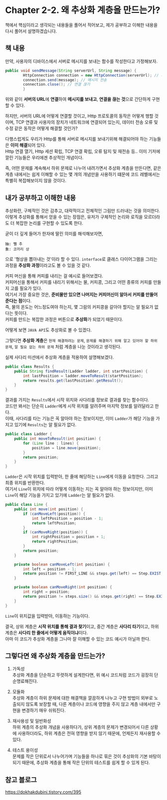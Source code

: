 # Chapter 2-2. 왜 추상화 계층을 만드는가?

책에서 핵심이라고 생각되는 내용들을 풀어서 적어보고, 제가 공부하고 이해한 내용을 다시 풀어서 설명하겠습니다.

## 책 내용
만약, 사용자의 디바이스에서 서버로 메시지를 보내는 함수를 작성한다고 가정해보자.
```java
public void sendMessage(String serverUrl, String message) {
        HttpConnection connection = new HttpConnection(serverUrl); // 서버 URL에 연결
        connection.send(message); // 메시지 전송
        connection.close(); // 연결 끊기
        }
```
위와 같이 **서버의 URL**에 **연결**하여 **메시지를 보내고**, **연결을 끊는 것**으로 간단하게 구현할 수 있다.

하지만, 서버의 URL에 어떻게 연결할 것이고, Http 프로토콜의 동작은 어떻게 행할 것이며, TCP 연결과 사용자의 장치가 네트워크에 연결되어 있는지, 데이터 전송 오류 및 수정 같은 동작은 어떻게 해결할 것인가?

다행스럽게도 우리가 Http를 통해 서버로 메시지를 보내기위해 해결되어야 하는 기능들은 **이미 해결**되어 있다.<br>
Http 연결 열기, Http 세션 확립, TCP 연결 확립, 오류 탐지 및 재전송 등.. 이미 기저에 깔린 기능들은 우리에겐 추상적인 개념이다.

즉, 어떤 문제를 계속해서 하위 문제로 나누어 내려가면서 추상화 계층을 만든다면, 같은 계층 내에서는 쉽게 이해할 수 있는 몇 개의 개념만을 사용하기 떄문에 코드 레벨에서는 특별히 복잡해보이지 않을 것이다.

## 내가 공부하고 이해한 내용
추상화란, 구체적인 것은 감추고, 대략적이고 전체적인 그림만 드러내는 것을 의미한다.<br>
이렇게 추상화를 통해서 얻을 수 있는 장점은, 유저가 구체적인 논리와 로직을 모르더라도 더 복잡한 논리를 구현할 수 있도록 한다.

굳이 더 깊게 들어가 한자에 딸린 의미를 해석해보자면,
```
抽: 뺄 추
象: 코끼리 상
```
으로 '형상을 뽑아내는 것'이라 할 수 있다.
`interface`로 클래스 다이어그램을 그리는 과정을 **추상화 과정**이라고도 볼 수 있을 것 같다.

커피 머신을 통해 커피를 내리는 걸 예시로 들어보겠다.<br>
커피머신을 통해서 커피를 내리기 위해서는 물, 커피콩, 그리고 어떤 종류의 커피를 만들지 고를 필요가 있다.<br>
여기서 가장 중요한 것은, **준비물만 있으면 나머지는 커피머신이 알아서 커피를 만들어 준다는 점**이다.<br>
즉, 물의 온도는 어느정도여야 하는지, 몇 그람의 커피콩을 갈아야 할지는 알 필요가 없다는 뜻이다.<br>
커피를 만드는 복잡한 과정은 버튼으로 **추상화**가 되었기 때문이다.

어떻게 보면 `JAVA API`도 추상화로 볼 수 있겠다.

그렇다면 **추상화 계층**은 `현재 해결하려는 문제`, `문제를 해결하기 위해 알고 있어야 할 하위 문제`, `알 필요 없는 하위 문제` 처럼 계층을 나눈 것이라고 생각된다.

실제 사다리 미션에서 추상화 계층을 적용하여 설명해보겠다.
```java
public class Results {
    public String findResult(Ladder ladder, int startPosition) {
        int lastPosition = ladder.moveToResult(startPosition);
        return results.get(lastPosition).getResult();
    }
}
```
결과를 가지는 `Results`에서 시작 위치와 사다리를 정보로 결과를 찾는 함수이다.<br>
코드만 봐서는 단순히 `Ladder`에게 시작 위치를 알려주며 마지막 정보를 알려달라고 한다.<br>
이때, 사다리를 타는 기능은 꼭 알아야 하는 정보이지만, 이미 `Ladder`가 해당 기능을 가지고 있기에 `Results`는 알 필요가 없다.
```java
public class Ladder {
    public int moveToResult(int position) {
        for (Line line : lines) {
            position = line.move(position);
        }
        return position;
    }
}
```
`Ladder`은 시작 위치를 입력받아, 한 줄에 해당하는 `Line`에게 이동을 요청한다. 그리고 최종 위치를 반환한다.<br>
여기서 `Line`이 위치에 따라 어떻게 이동하는 지는 꼭 알아야 하는 정보이지만, 이미 `Line`이 해당 기능을 가지고 있기에 `Ladder`는 알 필요가 없다.
```java
public class Line {
    public int move(int position) {
        if (canMoveLeft(position)) {
            int leftPosition = position - 1;
            return leftPosition;
        }
        if (canMoveRight(position)) {
            int rightPosition = position + 1;
            return rightPosition;
        }
        return position;
    }

    private boolean canMoveLeft(int position) {
        int left = position - 1;
        return position != FIRST_LINE && steps.get(left) == Step.EXIST;
    }

    private boolean canMoveRight(int position) {
        int right = position;
        return position != steps.size() && steps.get(right) == Step.EXIST;
    }
}
```
`Line`이 위치값을 입력받아, 이동하는 기능이다.

결국, 상위 계층은 **시작 위치를 통해 결과 찾기**이고, 중간 계층은 **사다리 타기**이고, 하위 계층은 **사다리 한 줄에서 어떻게 움직이냐**이다.<br>
아마 이 코드가 추상화 계층을 그나마 잘 이해할 수 있는 코드 예시가 아닐까 한다.

## 그렇다면 왜 추상화 계층을 만드는가?
1. 가독성<br>
   추상화 계층을 단순하고 뚜렷하게 설계한다면, 위 예시 코드처럼 코드가 굉장히 단순명료해진다.

2. 모듈화<br>
   추상화 계층이 하위 문제에 대한 해결책을 깔끔하게 나누고 구현 방법이 외부로 노출되지 않도록 보장할 때, 다른 계층이나 코드에 영향을 주지 않고 계층 내에서만 구현을 변경하기 매우 쉬워진다.

3. 재사용성 및 일반화성<br>
   하위 계층의 추상화 개념을 사용하다가, 상위 계층의 문제가 변경되어서 다른 상황에 사용하더라도, 하위 계층은 전혀 영향을 받지 않기 때문에, 언제든지 재사용할 수 있다.

4. 테스트 용이성<br>
   문제를 작은 단위로서 나누어가며 기능들을 하나로 묶은 것이 추상화의 기본 바탕이 되기 때문에, 추상화 계층을 통해 작은 단위의 테스트를 쉽게 할 수 있게 된다.

## 참고 블로그
https://dokhakdubini.tistory.com/395

